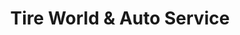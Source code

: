 ---
title: "Tire World & Auto Service"
url: /chattanooga/tire-world-and-auto-service/
shop: car repair
---